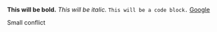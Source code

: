 **This will be bold.**
*This will be italic.*
`This will be a code block.`
[Google](www.google.com)

Small conflict